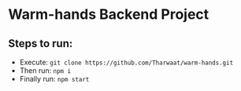 # Warm-hands Backend Project

## Steps to run:
- Execute: ```git clone https://github.com/Tharwaat/warm-hands.git```
- Then run: ```npm i```
- Finally run: ```npm start```
